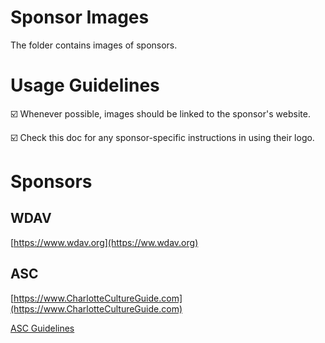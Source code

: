 # Sponsor Images

The folder contains images of sponsors.

# Usage Guidelines

☑️ Whenever possible, images should be linked to the sponsor's website.

☑️ Check this doc for any sponsor-specific instructions in using their logo.

# Sponsors

## WDAV

[https://www.wdav.org](https://ww.wdav.org)

## ASC

[https://www.CharlotteCultureGuide.com](https://www.CharlotteCultureGuide.com)

[ASC Guidelines](./FY20-ASC-Communications-Guidelines.pdf)

